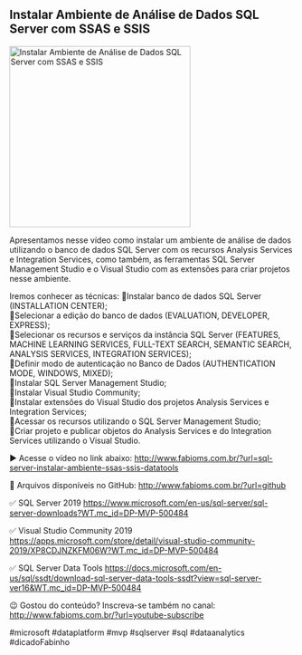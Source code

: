 ## Instalar Ambiente de Análise de Dados SQL Server com SSAS e SSIS 

<img src="https://fabioms.com.br//uploads/youtube/f5YNACuBaV4.png" alt="Instalar Ambiente de Análise de Dados SQL Server com SSAS e SSIS " title="SQL Server" width="320"/>

Apresentamos nesse vídeo como instalar um ambiente de análise de dados utilizando o banco de dados SQL Server com os recursos Analysis Services e Integration Services, como também, as ferramentas SQL Server Management Studio e o Visual Studio com as extensões para criar projetos nesse ambiente.

Iremos conhecer as técnicas: 
🔹Instalar banco de dados SQL Server (INSTALLATION CENTER);  
🔹Selecionar a edição do banco de dados (EVALUATION, DEVELOPER, EXPRESS);  
🔹Selecionar os recursos e serviços da instância SQL Server (FEATURES, MACHINE LEARNING SERVICES, FULL-TEXT SEARCH, SEMANTIC SEARCH, ANALYSIS SERVICES, INTEGRATION SERVICES);  
🔹Definir modo de autenticação no Banco de Dados (AUTHENTICATION MODE, WINDOWS, MIXED);  
🔹Instalar SQL Server Management Studio;  
🔹Instalar Visual Studio Community;  
🔹Instalar extensões do Visual Studio dos projetos Analysis Services e Integration Services;  
🔹Acessar os recursos utilizando o SQL Server Management Studio;  
🔹Criar projeto e publicar objetos do Analysis Services e do Integration Services utilizando o Visual Studio.  

▶️ Acesse o vídeo no link abaixo:
http://www.fabioms.com.br/?url=sql-server-instalar-ambiente-ssas-ssis-datatools

📁 Arquivos disponíveis no GitHub:
http://www.fabioms.com.br/?url=github

✅ SQL Server 2019
https://www.microsoft.com/en-us/sql-server/sql-server-downloads?WT.mc_id=DP-MVP-500484

✅ Visual Studio Community 2019
https://apps.microsoft.com/store/detail/visual-studio-community-2019/XP8CDJNZKFM06W?WT.mc_id=DP-MVP-500484

✅ SQL Server Data Tools
https://docs.microsoft.com/en-us/sql/ssdt/download-sql-server-data-tools-ssdt?view=sql-server-ver16&WT.mc_id=DP-MVP-500484

😉 Gostou do conteúdo? Inscreva-se também no canal:
http://www.fabioms.com.br/?url=youtube-subscribe

#microsoft #dataplatform #mvp #sqlserver #sql #dataanalytics #dicadoFabinho 
